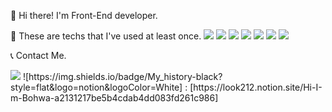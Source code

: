 👋  Hi there! I'm Front-End developer.

🔎  These are techs that I've used at least once.
<img src="https://img.shields.io/badge/HTML-blue?style=flat"/> <img src="https://img.shields.io/badge/Javascript-yellow?style=flat"/> <img src="https://img.shields.io/badge/Vue-43b883?style=flat"/> <img src="https://img.shields.io/badge/React-61dbfb?style=flat"/> <img src="https://img.shields.io/badge/Nuxt-3fb27e?style=flat"/> <img src="https://img.shields.io/badge/CSS3-pink?style=flat"/> <img src="https://img.shields.io/badge/SCSS-c96195?style=flat"/>

📞  Contact Me.

<img src="https://img.shields.io/badge/My_history-black?style=flat&logo=notion&logoColor=White"/>
![https://img.shields.io/badge/My_history-black?style=flat&logo=notion&logoColor=White] : [https://look212.notion.site/Hi-I-m-Bohwa-a2131217be5b4cdab4dd083fd261c986]

